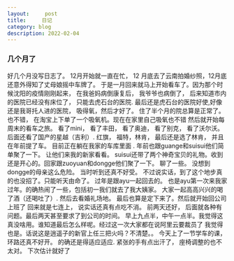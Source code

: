 ```yaml
---
layout:     post
title:     日记
category: blog
description: 2022-02-04
---
```


### 几个月了
  好几个月没写日志了。 12月开始就一直在忙， 12 月底去了云南拍婚纱照，12月底还意外得知了丈母娘摇中车牌了。 于是一月回来就马上开始看车了。因为那个时候沈阳的疫情刚刚起来， 在我爸妈病倒康复后， 我爷爷也病倒了， 后来知道市内的医院已经没有床位了， 只能去虎石台的医院. 最后还是虎石台的医院好使,好像还是我哥托人进的医院， 吸得氧，然后才好了。 住了半个月的院总算是正常了。 也不错， 在淘宝上下单了一个吸氧机。现在在家里自己吸氧也不错
  然后就开始每周末的看车之旅。 看了mini， 看了丰田， 看了奥迪， 看了别克， 看了沃尔沃。 后面还看了国产的星越（吉利）. 红旗， 福特，林肯， 最后还是选了林肯， 并且在年前提了车。 目前正在躺在我家的车库里面
.
  年前也跟guange和suisui他们简单聚了一下。 让他们来我的新家看看。 suisui还带了两个神奇宝贝的礼物。收到还是开心的。回家跟zuoyuan和dongge他们聚了一下。 聊了一些。 没想到dongge的母亲这么危险。 当时听到还真不好受。 不过说实话，到了这个地步真的也没招了。只能听天由命了。
  过年是跟ayu一起回去的。 也是ayu第一次来我家过年。的确热闹了一些，包括初一我们就去了我大姨家。 大家一起高高兴兴的喝了酒（还喝吐了）.  然后去看婚礼场地。 最后也算是定下来了。然后就开始回公司上班了
  回来就是七连上， 说实话还真有点吃不消。 前两天还好， 后面就各种有问题。最后两天甚至要求了到公司的时间。 早上九点半，中午一点半。我觉得这真没啥用。谁知道最后怎么样呢。经过这一次大家都在说阿里云要裁员了
我觉得也是。话说这是逍遥子的新官上任三把火吗？不清楚。。
  今天上了一节学车的课， 环路还真不好开。 的确还是得适应适应. 紧张的手有点出汗了， 座椅调整的也不太对。  下次估计就好了
